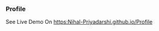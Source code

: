 
### Profile

See Live Demo On [https:Nihal-Priyadarshi.github.io/Profile](https:Nihal-Priyadarshi.github.io/Profile)
